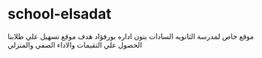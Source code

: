 # school-elsadat
موقع خاص لمدرسة الثانويه السادات بنون اداره بورفؤاد هدف موقع تسهيل علي طلابنا الحصول علي التقيمات والاداء الصفي والمنزلي

